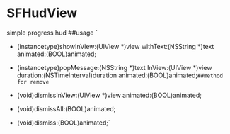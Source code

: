 # SFHudView
simple progress hud
##usage
`
+ (instancetype)showInView:(UIView *)view withText:(NSString *)text animated:(BOOL)animated;

+ (instancetype)popMessage:(NSString *)text InView:(UIView *)view duration:(NSTimeInterval)duration animated:(BOOL)animated;`
##method for remove
`
+ (void)dismissInView:(UIView *)view animated:(BOOL)animated;
+ (void)dismissAll:(BOOL)animated;
- (void)dismiss:(BOOL)animated;`
